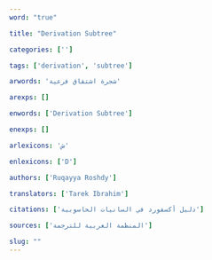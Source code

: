 ```yaml
---
word: "true"

title: "Derivation Subtree"

categories: ['']

tags: ['derivation', 'subtree']

arwords: 'شجرة اشتقاق فرعية'

arexps: []

enwords: ['Derivation Subtree']

enexps: []

arlexicons: 'ش'

enlexicons: ['D']

authors: ['Ruqayya Roshdy']

translators: ['Tarek Ibrahim']

citations: ['دليل أكسفورد في السانيات الحاسوبية']

sources: ['المنظمة العربية للترجمة']

slug: ""
---
```

